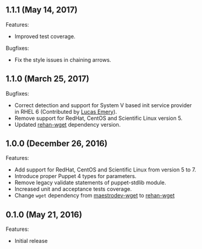 ## 1.1.1 (May 14, 2017)

Features:

  - Improved test coverage.

Bugfixes:

  - Fix the style issues in chaining arrows.

## 1.1.0 (March 25, 2017)

Bugfixes:

  - Correct detection and support for System V based init service provider in RHEL 6 (Contributed by [Lucas Emery](https://github.com/bt-lemery)).
  - Remove support for RedHat, CentOS and Scientific Linux version 5.
  - Updated [rehan-wget](https://forge.puppet.com/rehan/wget) dependency version.

## 1.0.0 (December 26, 2016)

Features:

  - Add support for RedHat, CentOS and Scientific Linux from version 5 to 7.
  - Introduce proper Puppet 4 types for parameters.
  - Remove legacy validate statements of puppet-stdlib module.
  - Increased unit and acceptance tests coverage.
  - Change `wget` dependency from [maestrodev-wget](https://forge.puppet.com/maestrodev/wget) to [rehan-wget](https://forge.puppet.com/rehan/wget)

## 0.1.0 (May 21, 2016)

Features:

  - Initial release


